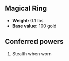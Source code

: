 ## Magical Ring

- **Weight:** 0.1 lbs
- **Base value:** 100 gold

## Conferred powers

1. Stealth when worn
